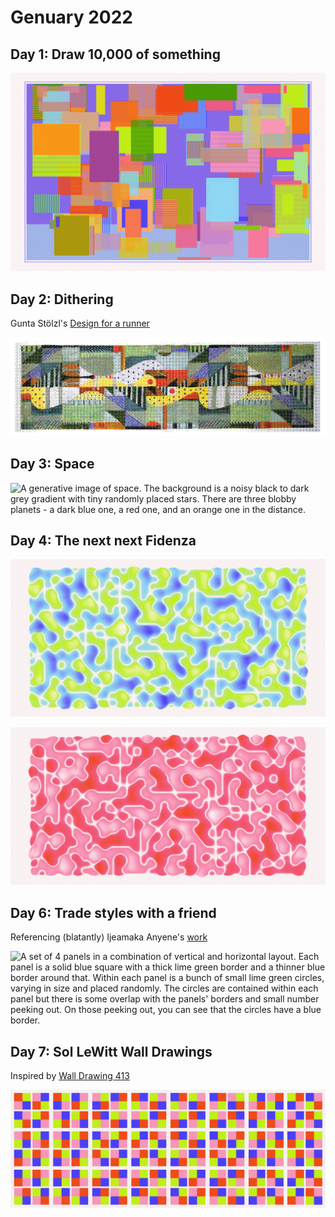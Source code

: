# Genuary 2022

## Day 1: Draw 10,000 of something

![A series of overlapping squares. Each square consists of vertical or horizontal lines, colored in bright blue, green, orange, pinks, and yellows. The lines are not full opacity, so you can see the layers of squares and lines.](01/day_1_noisy_small.png)

## Day 2: Dithering

Gunta Stölzl's [Design for a runner](https://2016kingscliffgreendesign.wordpress.com/2016/03/02/gunta-sholzl/)

![A long horizontal design color blocked with various greens, oranges, yellow, and white. There is some fluidity to the design, and the yellow and white blocks are more curved than square. Some of the blocks are patterned with polka dots or stripes. The image is dithered, so the number of overall colors is reduced and the image is represented more in pixels and cross hatches than a smooth photograph would be.](02/gunta_stolzl_2_dither.png)

## Day 3: Space

![A generative image of space. The background is a noisy black to dark grey gradient with tiny randomly placed stars. There are three blobby planets - a dark blue one, a red one, and an orange one in the distance.](03/day_3_noisy_small.png)

## Day 4: The next next Fidenza

![A horizontal image of blobby shapes, alternating in colors of lime green and baby blue to dark blue. There is some flow to the blobs, since their placement is derived from perlin noise.](04/bluegreens_noisy_small.png)

![A horizontal image of blobby shapes, alternating in colors of red and pinks. There is some flow to the blobs, since their placement is derived from perlin noise.](04/pinks_noisy_small.png)

## Day 6: Trade styles with a friend

Referencing (blatantly) Ijeamaka Anyene's [work](https://twitter.com/ijeamaka_a/status/1454885928967696387)

![A set of 4 panels in a combination of vertical and horizontal layout. Each panel is a solid blue square with a thick lime green border and a thinner blue border around that. Within each panel is a bunch of small lime green circles, varying in size and placed randomly. The circles are contained within each panel but there is some overlap with the panels' borders and small number peeking out. On those peeking out, you can see that the circles have a blue border.](06/day_6_noisy_small.png)

## Day 7: Sol LeWitt Wall Drawings

Inspired by [Wall Drawing 413](https://massmoca.org/event/walldrawing413/)

![24 sets of squares laid out in 8 columns and 3 rows. Each set contains 4 squares (2 columns and 2 rows), and each square contains 4 squares within it - one red, one lime green, one pink, and one dark blue. The first squares within each sets are all of the possible permutations of the colour placements. The remaining 3 squares in each set are rotations of the first square (i.e. the square mirrored on the x axis, on the y axis, and on both the x and y axes).](07/day_7_noisy_small.png)
